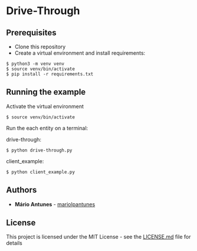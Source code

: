 # Drive-Through

## Prerequisites

* Clone this repository
* Create a virtual environment and install requirements:

```console
$ python3 -m venv venv
$ source venv/bin/activate
$ pip install -r requirements.txt
```
## Running the example
Activate the virtual environment
```console
$ source venv/bin/activate
```
Run the each entity on a terminal:

drive-through:
```console
$ python drive-through.py
```
client_example:
```console
$ python client_example.py
```

## Authors

* **Mário Antunes** - [mariolpantunes](https://github.com/mariolpantunes)

## License

This project is licensed under the MIT License - see the [LICENSE.md](LICENSE.md) file for details